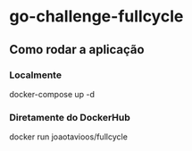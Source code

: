 # go-challenge-fullcycle

## Como rodar a aplicação

### Localmente

docker-compose up -d

### Diretamente do DockerHub

docker run joaotavioos/fullcycle
